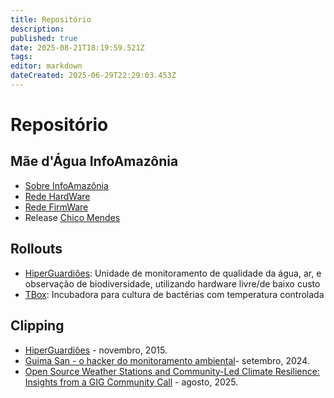 ```yaml
---
title: Repositório
description: 
published: true
date: 2025-08-21T18:19:59.521Z
tags: 
editor: markdown
dateCreated: 2025-06-29T22:29:03.453Z
---
```


# Repositório


## Mãe d'Água InfoAmazônia
- [Sobre InfoAmazônia](https://infoamazonia.org/project/rede-infoamazonia/)
- [Rede HardWare](https://github.com/guimasan/maedagua-chicomendes/tree/main/rede-hardware-master)
- [Rede FirmWare](https://github.com/guimasan/maedagua-chicomendes/tree/main/rede-firmware-master)
- Release [Chico Mendes](/projetos/maedagua/repo/chicomendes)

## Rollouts
- [HiperGuardiões](/projetos/maedagua/repo/hiperguardioes): Unidade de monitoramento de qualidade da água, ar, e observação de biodiversidade, utilizando hardware livre/de baixo custo
- [TBox](/projetos/maedagua/repo/tbox): Incubadora para cultura de bactérias com temperatura controlada

## Clipping
- [HiperGuardiões](https://innovacionciudadana.org/proyecto/hiperguadianes/) - novembro, 2015.
- [Guima San - o hacker do monitoramento ambiental](https://em-rede.com/2024/09/18/guima-san-o-hacker-do-monitoramento-ambiental/)- setembro, 2024.
- [Open Source Weather Stations and Community-Led Climate Resilience: Insights from a GIG Community Call](https://globalinnovationgathering.org/2025/07/24/13th-august-2025-community-call-open-source-weather-stations/) - agosto, 2025.
